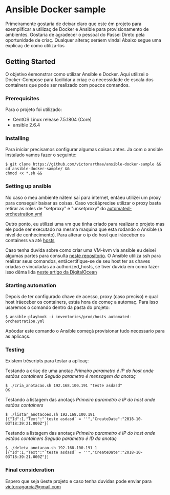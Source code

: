 # Ansible Docker sample

Primeiramente gostaria de deixar claro que este ém projeto para exemplificar a utilizaç de Docker e Ansible para provisionamento de ambientes.
Gostaria de agradecer o pessoal do Passei Direto pela oportunidade de criaç. Qualquer alteraç seráem vinda!
Abaixo segue uma explicaç de como utiliza-los

## Getting Started

O objetivo éemonstrar como utilizar Ansible e Docker. 
Aqui utilizei o Docker-Compose para facilidar a criaç e a necessidade de escala dos containers que pode ser realizado com poucos comandos.

### Prerequisites

Para o projeto foi utilizado:

- CentOS Linux release 7.5.1804 (Core)
- ansible 2.6.4

### Installing

Para iniciar precisamos configurar algumas coisas antes.
Ja com o ansible instalado vamos fazer o seguinte:

```
$ git clone https://github.com/victorarthae/ansible-docker-sample &&
cd ansible-docker-sample/ &&
chmod +x *.sh &&
```

### Setting up ansible
No caso o meu ambiente nãtem saí para internet, entãeu utilizei um proxy para conseguir baixar as coisas.
Caso vocêãprecise utilizar o proxy basta retirar as roles de "setproxy" e "unsetproxy" do [automated-orchestration.yml](https://github.com/victorarthae/ansible-docker-sample/blob/master/automated-orchestration.yml)

Outro ponto, eu utilizei uma vm que tinha criado para realizar o projeto mas ele pode ser executado na mesma maquina que esta rodando o Ansible (a nivel de conhecimento).
Para alterar o ip do host que iráeceber os containers va até [hosts](https://github.com/victorarthae/ansible-docker-sample/blob/master/inventories/prod/hosts)

Caso tenha duvida sobre como criar uma VM-kvm via ansible eu deixei algumas partes para consulta [neste repositorio](https://github.com/victorarthae/infra-scripts).
O Ansible utiliza ssh para realizar seus comandos, entãcertifique-se de seu host ter as chaves criadas e vinculadas ao authorized_hosts, se tiver duvida em como fazer isso dêma lida [neste artigo da DigitalOcean](https://www.digitalocean.com/community/tutorials/how-to-set-up-ssh-keys--2)

### Starting automation

Depois de ter configurado chave de acesso, proxy (caso preciso) e qual host iráeceber os containers, estáa hora de começ a automaç.
Para isso usaremos o comando dentro da pasta do projeto:

```
$ ansible-playbook -i inventories/prod/hosts automated-orchestration.yml
```

Apóodar este comando o Ansible começá provisionar tudo necessario para as aplicaçs.

### Testing

Existem trêscripts para testar a aplicaç:

Testando a criaç de uma anotaç
*Primeiro parametro é IP do host onde estãos containers*
*Segudo parametro é mensagem da anotaç*
```
$ ./cria_anotacao.sh 192.168.100.191 "teste asdasd"
OK
```

Testando a listagem das anotaçs
*Primeiro parametro é IP do host onde estãos containers*
```
$ ./listar_anotacoes.sh 192.168.100.191
[{"Id":1,"Text":"`teste asdasd` = ''","CreateDate":"2018-10-03T18:39:21.000Z"}]
```

Testando a listagem das anotaçs 
*Primeiro parametro é IP do host onde estãos containers*
*Segudo parametro é ID da anotaç*
```
$ ./deleta_anotacao.sh 192.168.100.191 1
[{"Id":1,"Text":"`teste asdasd` = ''","CreateDate":"2018-10-03T18:39:21.000Z"}]
```

### Final consideration

Espero que seja úeste projeto e caso tenha duvidas pode enviar para victorragarcia@gmail.com



